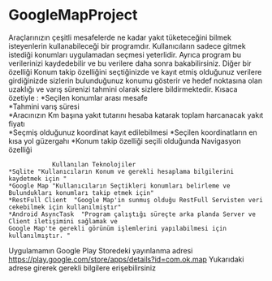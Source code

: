 # GoogleMapProject
Araçlarınızın çeşitli mesafelerde ne kadar yakıt tüketeceğini  bilmek isteyenlerin kullanabileceği bir programdır. Kullanıcıların sadece gitmek istediği konumları uygulamadan seçmesi yeterlidir. Ayrıca program bu verilerinizi kaydedebilir ve bu verilere daha sonra bakabilirsiniz. Diğer bir özelliği  Konum takip özelliğini seçtiğinizde ve kayıt etmiş olduğunuz verilere  girdiğinizde sizlerin bulunduğunuz konumu gösterir ve hedef noktasına olan uzaklığı ve varış sürenizi tahmini olarak sizlere bildirmektedir.
 Kısaca özetiyle : 
     *Seçilen konumlar arası mesafe                                                                         
     *Tahmini varış süresi                                                                                                                                                        
     *Aracınızın Km başına yakıt tutarını hesaba katarak toplam harcanacak yakıt fiyatı          
     *Seçmiş olduğunuz koordinat kayıt edilebilmesi 
    *Seçilen koordinatların en kısa yol güzergahı 
    *Konum takip özelliği seçili olduğunda Navigasyon özelliği

                Kullanılan Teknolojiler
    *Sqlite "Kullanıcıların Konum ve gerekli hesaplama bilgilerini kaydetmek için "                                            
    *Google Map "Kullanıcıların Seçtikleri konumları belirleme ve Bulundukları konumları takip etmek için"                      
    *RestFull Client  "Google Map'in sunmuş olduğu RestFull Servisten veri cekebilmek için kullanılmiştır"                      
    *Android AsyncTask  "Program çalıştığı süreçte arka planda Server ve Client iletişimini sağlamak ve 
    Google Map'te gerekli görünüm işlemlerini yapılabilmesi için kullanılmıştır. " 

 Uygulamamın Google Play Storedeki yayınlanma adresi https://play.google.com/store/apps/details?id=com.ok.map
 Yukarıdaki adrese girerek gerekli bilgilere erişebilirsiniz
